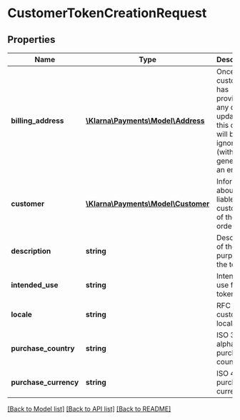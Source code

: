 # CustomerTokenCreationRequest

## Properties
Name | Type | Description | Notes
------------ | ------------- | ------------- | -------------
**billing_address** | [**\Klarna\Payments\Model\Address**](Address.md) | Once the customer has provided any data, updates to this object will be ignored (without generating an error). | [optional] 
**customer** | [**\Klarna\Payments\Model\Customer**](Customer.md) | Information about the liable customer of the order. | [optional] 
**description** | **string** | Description of the purpose of the token. | 
**intended_use** | **string** | Intended use for the token. | 
**locale** | **string** | RFC 1766 customer&#39;s locale. | 
**purchase_country** | **string** | ISO 3166 alpha-2 purchase country. | 
**purchase_currency** | **string** | ISO 4217 purchase currency. | 

[[Back to Model list]](../README.md#documentation-for-models) [[Back to API list]](../README.md#documentation-for-api-endpoints) [[Back to README]](../README.md)


